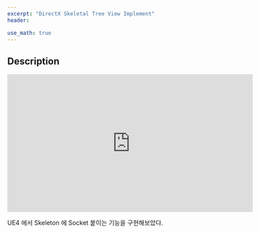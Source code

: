 ```yaml
---
excerpt: "DirectX Skeletal Tree View Implement"
header:

use_math: true
---
```


## Description

<iframe width="560" height="315" src="https://www.youtube.com/embed/YBjxSsIhaJU" frameborder="0" allowfullscreen></iframe>

<br/>

UE4 에서 Skeleton 에 Socket 붙이는 기능을 구현해보았다.
